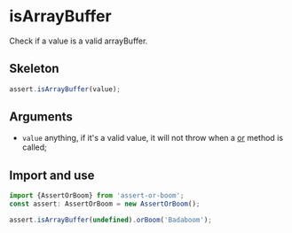 # isArrayBuffer

Check if a value is a valid arrayBuffer.

## Skeleton

```ts
assert.isArrayBuffer(value);
```

## Arguments

- `value` anything, if it's a valid value, it will not throw when a [or](../or.md) method is called;

## Import and use

```ts
import {AssertOrBoom} from 'assert-or-boom';
const assert: AssertOrBoom = new AssertOrBoom();

assert.isArrayBuffer(undefined).orBoom('Badaboom');
```
